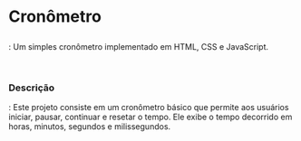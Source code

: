 <h1><p>Cronômetro</h1>: Um simples cronômetro implementado em HTML, CSS e JavaScript.</p><br>
<h3><p>Descrição</h3>: Este projeto consiste em um cronômetro básico que permite aos usuários iniciar, pausar, continuar e resetar o tempo. Ele exibe o tempo decorrido em horas, minutos, segundos e milissegundos.</p><br><hr?
